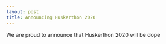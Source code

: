 ```yaml
---
layout: post
title: Announcing Huskerthon 2020
---
```

We are proud to announce that Huskerthon 2020 will be dope
